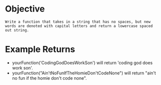 # Objective

    Write a function that takes in a string that has no spaces, but new words are denoted with capital letters and return a lowercase spaced out string.

# Example Returns

- yourFunction('CodingGodDoesWorkSon') will return 'coding god does work son'.
- yourFunction("Ain'tNoFunIfTheHomieDon'tCodeNone") will return "ain't no fun if the homie don't code none".
